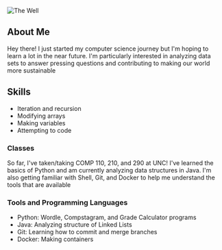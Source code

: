 ![The Well](https://images.fineartamerica.com/images/artworkimages/mediumlarge/1/the-old-well-on-unc-chapel-hill-campus-jill-lang.jpg)

## About Me
Hey there! I just started my computer science journey but I'm hoping to learn a lot in the near future. I'm particularly interested in analyzing data sets to answer pressing questions and contributing to making our world more sustainable

## Skills
- Iteration and recursion
- Modifying arrays
- Making variables
- Attempting to code 

### Classes
So far, I've taken/taking COMP 110, 210, and 290 at UNC! I've learned the basics of Python and am currently analyzing data structures in Java. I'm also getting familiar with Shell, Git, and Docker to help me understand the tools that are available

### Tools and Programming Languages
- Python: Wordle, Compstagram, and Grade Calculator programs
- Java: Analyzing structure of Linked Lists
- Git: Learning how to commit and merge branches
- Docker: Making containers
